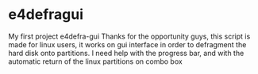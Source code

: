 # e4defragui
My first project e4defra-gui
Thanks for the opportunity guys, this script is made for linux users, it works on gui interface in order to defragment the hard disk onto partitions.
I need help with the progress bar, and with the automatic return of the linux partitions on combo box
